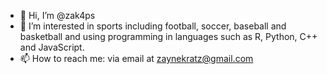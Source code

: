 - 👋 Hi, I’m @zak4ps
- 👀 I’m interested in sports including football, soccer, baseball and basketball and using programming in languages such as R, Python, C++ and JavaScript.
- 📫 How to reach me: via email at zaynekratz@gmail.com

<!---
zak4ps/zak4ps is a ✨ special ✨ repository because its `README.md` (this file) appears on your GitHub profile.
You can click the Preview link to take a look at your changes.
--->
